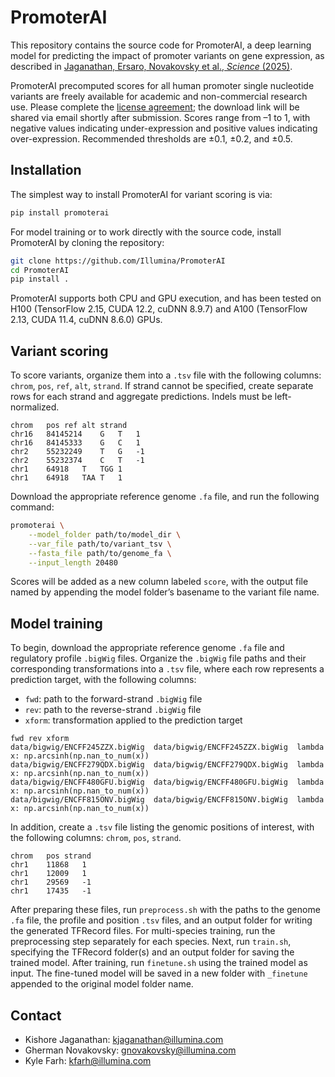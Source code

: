 # PromoterAI

This repository contains the source code for PromoterAI, a deep learning model for predicting the impact of promoter variants on gene expression, as described in [Jaganathan, Ersaro, Novakovsky et al., *Science* (2025)](https://www.science.org/doi/10.1126/science.ads7373).

PromoterAI precomputed scores for all human promoter single nucleotide variants are freely available for academic and non-commercial research use. Please complete the [license agreement](https://illumina2.na1.adobesign.com/public/esignWidget?wid=CBFCIBAA3AAABLblqZhAuRnD5FtTNwyNo-5X6njTJqQOOMu3V_0nU0MjxSi_9PLCrquWaKSRrT3e1RhHkr7w*); the download link will be shared via email shortly after submission. Scores range from –1 to 1, with negative values indicating under-expression and positive values indicating over-expression. Recommended thresholds are ±0.1, ±0.2, and ±0.5.

## Installation

The simplest way to install PromoterAI for variant scoring is via:
```bash
pip install promoterai
```
For model training or to work directly with the source code, install PromoterAI by cloning the repository:
```bash
git clone https://github.com/Illumina/PromoterAI
cd PromoterAI
pip install .
```
PromoterAI supports both CPU and GPU execution, and has been tested on H100 (TensorFlow 2.15, CUDA 12.2, cuDNN 8.9.7) and A100 (TensorFlow 2.13, CUDA 11.4, cuDNN 8.6.0) GPUs.

## Variant scoring

To score variants, organize them into a `.tsv` file with the following columns: `chrom`, `pos`, `ref`, `alt`, `strand`. If strand cannot be specified, create separate rows for each strand and aggregate predictions. Indels must be left-normalized.
```tsv
chrom	pos	ref	alt	strand
chr16	84145214	G	T	1
chr16	84145333	G	C	1
chr2	55232249	T	G	-1
chr2	55232374	C	T	-1
chr1	64918	T	TGG	1
chr1	64918	TAA	T	1
```
Download the appropriate reference genome `.fa` file, and run the following command:
```bash
promoterai \
    --model_folder path/to/model_dir \
    --var_file path/to/variant_tsv \
    --fasta_file path/to/genome_fa \
    --input_length 20480
```
Scores will be added as a new column labeled `score`, with the output file named by appending the model folder’s basename to the variant file name.

## Model training

To begin, download the appropriate reference genome `.fa` file and regulatory profile `.bigWig` files. Organize the `.bigWig` file paths and their corresponding transformations into a `.tsv` file, where each row represents a prediction target, with the following columns:  
- `fwd`: path to the forward-strand `.bigWig` file  
- `rev`: path to the reverse-strand `.bigWig` file  
- `xform`: transformation applied to the prediction target  
```tsv
fwd	rev	xform
data/bigwig/ENCFF245ZZX.bigWig	data/bigwig/ENCFF245ZZX.bigWig	lambda x: np.arcsinh(np.nan_to_num(x))
data/bigwig/ENCFF279QDX.bigWig	data/bigwig/ENCFF279QDX.bigWig	lambda x: np.arcsinh(np.nan_to_num(x))
data/bigwig/ENCFF480GFU.bigWig	data/bigwig/ENCFF480GFU.bigWig	lambda x: np.arcsinh(np.nan_to_num(x))
data/bigwig/ENCFF815ONV.bigWig	data/bigwig/ENCFF815ONV.bigWig	lambda x: np.arcsinh(np.nan_to_num(x))
```
In addition, create a `.tsv` file listing the genomic positions of interest, with the following columns: `chrom`, `pos`, `strand`.
```tsv
chrom	pos	strand
chr1	11868	1
chr1	12009	1
chr1	29569	-1
chr1	17435	-1
```
After preparing these files, run `preprocess.sh` with the paths to the genome `.fa` file, the profile and position `.tsv` files, and an output folder for writing the generated TFRecord files. For multi-species training, run the preprocessing step separately for each species. Next, run `train.sh`, specifying the TFRecord folder(s) and an output folder for saving the trained model. After training, run `finetune.sh` using the trained model as input. The fine-tuned model will be saved in a new folder with `_finetune` appended to the original model folder name.

## Contact

- Kishore Jaganathan: [kjaganathan@illumina.com](mailto:kjaganathan@illumina.com)  
- Gherman Novakovsky: [gnovakovsky@illumina.com](mailto:gnovakovsky@illumina.com)  
- Kyle Farh: [kfarh@illumina.com](mailto:kfarh@illumina.com)
